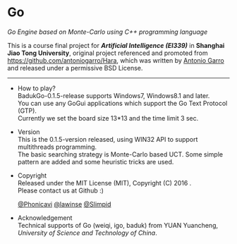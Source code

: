 # Go
*Go Engine based on Monte-Carlo using C++ programming language*

This is a course final project for ***Artificial Intelligence (EI339)*** in **Shanghai Jiao Tong University**, original project referenced and promoted from https://github.com/antoniogarro/Hara, which was written by [Antonio Garro](https://github.com/antoniogarro) and released under a permissive BSD License.  

---

+ How to play?  
    	BadukGo-0.1.5-release supports Windows7, Windows8.1 and later.  
		You can use any GoGui applications which support the Go Text Protocol (GTP).  
		Currently we set the board size 13*13 and the time limit 3 sec.  

+ Version  
		This is the 0.1.5-version released, using WIN32 API to support multithreads programming.  
		The basic searching strategy is Monte-Carlo based UCT. Some simple pattern are added and some heuristic tricks are used.  

+ Copyright  
		Released under the MIT License (MIT), Copyright (C) 2016 <BadukGo Project>.  
		Please contact us at Github :)

    [@Phonicavi](https://github.com/Phonicavi) [@lawinse](https://github.com/lawinse) [@Slimpid](https://github.com/lawinse)  

+ Acknowledgement  
		Technical supports of Go (weiqi, igo, baduk) from YUAN Yuancheng, *University of Science and Technology of China*.
